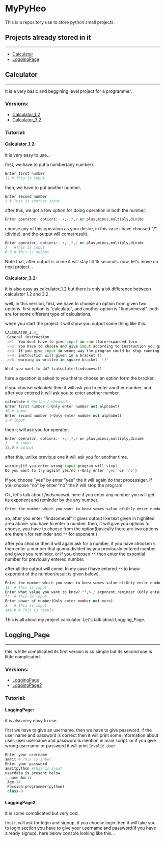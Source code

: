 # MyPyHeo
This is a repository use to store python small projects.

## Projects already stored in it
___
- [Calculator](MyProjs/Calculator)
- [LoggingPage](MyProjs/Logging_Page/LoggingPage)

## Calculator
___
It is a very basic and beggining level project for a programmer.

### __Versions:__ 

- [Calculator_1.2](MyProjs/Calculator/calculator_1.2_.py)
- [Calculator_3.2](MyProjs/Calculator/calculator_3.20_.py)

### __Tutorial:__
#### __Calculator_1.2:__
it is very easy to use...

first, we have to put a number(any number).
```Python
Enter first number
12 # This is input
```
then, we have to put another number.
```Python
Enter second number
2 # This is another input
```
after this, we got a few option for doing operation in both the number.
```Python
Enter operator, options:- +,-,*,/ or plus,minus,multiply,divide
```
choose any of this operation as your desire, in this case i have choosed "/" (divide). and the output will come(result).
```Python
Enter operator, options:- +,-,*,/ or plus,minus,multiply,divide
/   #This is input
6.0 # This is output
```
Note that, after output is come it will stay till 15 seconds.
now, let's move on next project...
#### __Calculator_3.2:__
it is also easy as calculator_1.2 but there is only a bit difference between calculator 1.2 and 3.2.

well, in this version, first, we have to choose an option from given two options. first option is "calculate", and another option is "findsomeval". both are for some different type of calculations.

when you start the project it will show you output some thing like this.
```Python
CALCULATOR_2.0_
 General instruction
 >>1. You dont have to give input in shortform/expanded form
 >>2. You have to choose and give input according to instruction you gave before giving input
 >>3. if you give input in wrong way the program could be stop running
 >>4. instruction will given in a bracket ()
 >>5. warning is written in square bracket '[]'

What you want to do? (calculate/findsomeval)
```
here a question is asked to you that to choose an option form the bracker.

if you choose _calculate_ then it will ask you to enter another number. and after you entered it will ask you to enter another number.
```Python
calculate # Option i choosed
Enter first number (~Only enter number not alphabet)
36 # input
Enter second number (~Only enter number not alphabet)
2 # input
```
then it will ask you for operator.
```Python
Enter operator, options:- +,-,*,/ or plus,minus,multiply,divide
/    # input
18.0 # output
```
after this, unlike previous one it will ask you for another time.
```Python
warning[if you enter wrong input program will stop]
Do you want to try again? yes/no (~Only enter 'yes' or 'no'}
```
if you choose "yes" by enter "yes" the it will again do that processiger. if you choose "no" by enter "no" the it will stop the program.

Ok, let's talk about _findsomeval_. here if you enter any number you will get its exponent and reminder by the any number.
```Python
Enter the number which you want to know somes value of(Only enter number not alphabets)
```
so, after you enter "findsomeval" it gives output like text given in highlited area above. you have to enter a number. then, it will give you options to choose, you have to choose from the option(basically there are two options are there `%` for reminder and `**` for exponent.)

 after you choose then it will again ask for a number, if you have choosen `%` then enter a number that gonna divided by you previously entered number and gives you reminder, or if you choosen `**` then enter the expontial number for previously entered number.

 after all the output will come. In my case i have entered `**` to know exponent of the number(result is given below).
 ```Python
 Enter the number which you want to know somes value of(Only enter number not alphabets)
12  # This is input
Enter what value you want to know? **,% / exponent,reminder (Only enter that given in options
**  # This iw input
Enter power of number(Only enter number not more)
2   # This is input
144.0 # This is result
 ```
This is all about my project calculator. Let's talk about Logging_Page.

## Logging_Page
___
this is little complicated its first version is so simple but its second one is little complicated.
### __Versions:__
- [LoggingPage](MyProjs/Logging_Page/LoggingPage/loggingpage.py)
- [LoggingPage2](MyProjs/Logging_Page/LoggingPage2/LoggingPage2.py)

### __Tutorial:__
#### __LoggingPage:__
it is also very easy to use.

first we have to give an username, then we have to give password. if the user name and password is correct then it will print some information about user. user username and password is mention in main script. or if you give wrong username or password it will print `Invalid User`.

```Python
Enter your username
amrit # This is input
Enter your password
amritpython #This is input
userdata is present below
, name-Amrit
 Age-14
 Passion-programmer(python)
 class-9
```

#### __LoggingPage2:__
it is some complicated but very cool.

first it will ask for login and signup. if you choose login then it will take you to login section you have to give your username and password(if you have already signup). here below console looking like this...
```Python

```